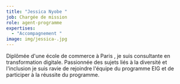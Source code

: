 ```yaml
---
title: "Jessica Nyobe "
job: Chargée de mission
role: agent-programme
expertises:
  - "Accompagnement "
image: img/jessica-.jpg
---
```




Diplômée d'une école de commerce à Paris , je suis consultante en transformation digitale. Passionnée des sujets liés à la diversité et l'inclusion je suis ravie de rejoindre l'équipe du programme EIG et de participer à la réussite du programme.